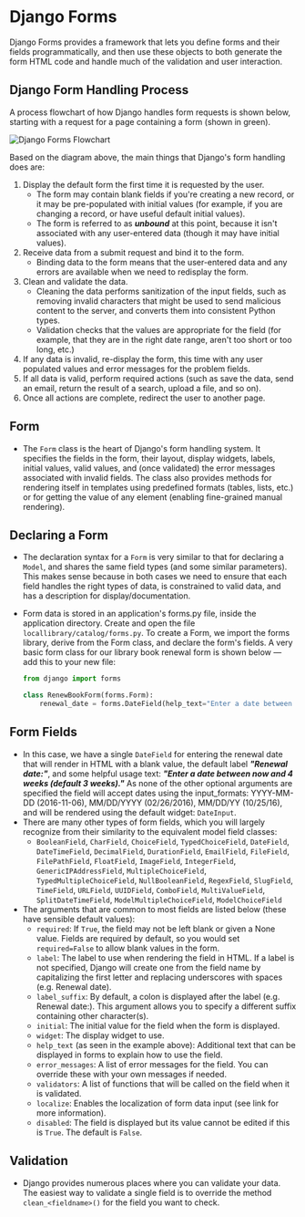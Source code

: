 # Django Forms

Django Forms provides a framework that lets you define forms and their fields programmatically, and then use these objects to both generate the form HTML code and handle much of the validation and user interaction.

## Django Form Handling Process

A process flowchart of how Django handles form requests is shown below, starting with a request for a page containing a form (shown in green).

![Django Forms Flowchart](https://developer.mozilla.org/en-US/docs/Learn/Server-side/Django/Forms/form_handling_-_standard.png)

Based on the diagram above, the main things that Django's form handling does are:

1. Display the default form the first time it is requested by the user.
   * The form may contain blank fields if you're creating a new record, or it may be pre-populated with initial values (for example, if you are changing a record, or have useful default initial values).
   * The form is referred to as ***unbound*** at this point, because it isn't associated with any user-entered data (though it may have initial values).
2. Receive data from a submit request and bind it to the form.
   * Binding data to the form means that the user-entered data and any errors are available when we need to redisplay the form.
3. Clean and validate the data.
   * Cleaning the data performs sanitization of the input fields, such as removing invalid characters that might be used to send malicious content to the server, and converts them into consistent Python types.
   * Validation checks that the values are appropriate for the field (for example, that they are in the right date range, aren't too short or too long, etc.)
4. If any data is invalid, re-display the form, this time with any user populated values and error messages for the problem fields.
5. If all data is valid, perform required actions (such as save the data, send an email, return the result of a search, upload a file, and so on).
6. Once all actions are complete, redirect the user to another page.

## Form

* The `Form` class is the heart of Django's form handling system. It specifies the fields in the form, their layout, display widgets, labels, initial values, valid values, and (once validated) the error messages associated with invalid fields. The class also provides methods for rendering itself in templates using predefined formats (tables, lists, etc.) or for getting the value of any element (enabling fine-grained manual rendering).

## Declaring a Form

* The declaration syntax for a `Form` is very similar to that for declaring a `Model`, and shares the same field types (and some similar parameters). This makes sense because in both cases we need to ensure that each field handles the right types of data, is constrained to valid data, and has a description for display/documentation.
* Form data is stored in an application's forms.py file, inside the application directory. Create and open the file `locallibrary/catalog/forms.py`. To create a Form, we import the forms library, derive from the Form class, and declare the form's fields. A very basic form class for our library book renewal form is shown below — add this to your new file:

  ```python
  from django import forms

  class RenewBookForm(forms.Form):
      renewal_date = forms.DateField(help_text="Enter a date between now and 4 weeks (default 3).")
  ```

## Form Fields

* In this case, we have a single `DateField` for entering the renewal date that will render in HTML with a blank value, the default label ***"Renewal date:"***, and some helpful usage text: ***"Enter a date between now and 4 weeks (default 3 weeks)."*** As none of the other optional arguments are specified the field will accept dates using the input_formats: YYYY-MM-DD (2016-11-06), MM/DD/YYYY (02/26/2016), MM/DD/YY (10/25/16), and will be rendered using the default widget: `DateInput`.
* There are many other types of form fields, which you will largely recognize from their similarity to the equivalent model field classes:
  * `BooleanField`, `CharField`, `ChoiceField`, `TypedChoiceField`, `DateField`, `DateTimeField`, `DecimalField`, `DurationField`, `EmailField`, `FileField`, `FilePathField`, `FloatField`, `ImageField`, `IntegerField`, `GenericIPAddressField`, `MultipleChoiceField`, `TypedMultipleChoiceField`, `NullBooleanField`, `RegexField`, `SlugField`, `TimeField`, `URLField`, `UUIDField`, `ComboField`, `MultiValueField`, `SplitDateTimeField`, `ModelMultipleChoiceField`, `ModelChoiceField`
* The arguments that are common to most fields are listed below (these have sensible default values):
  * `required`: If `True`, the field may not be left blank or given a None value. Fields are required by default, so you would set `required=False` to allow blank values in the form.
  * `label`: The label to use when rendering the field in HTML. If a label is not specified, Django will create one from the field name by capitalizing the first letter and replacing underscores with spaces (e.g. Renewal date).
  * `label_suffix`: By default, a colon is displayed after the label (e.g. Renewal date​:). This argument allows you to specify a different suffix containing other character(s).
  * `initial`: The initial value for the field when the form is displayed.
  * `widget`: The display widget to use.
  * `help_text` (as seen in the example above): Additional text that can be displayed in forms to explain how to use the field.
  * `error_messages`: A list of error messages for the field. You can override these with your own messages if needed.
  * `validators`: A list of functions that will be called on the field when it is validated.
  * `localize`: Enables the localization of form data input (see link for more information).
  * `disabled`: The field is displayed but its value cannot be edited if this is `True`. The default is `False`.

## Validation

* Django provides numerous places where you can validate your data. The easiest way to validate a single field is to override the method `clean_<fieldname>()` for the field you want to check.
